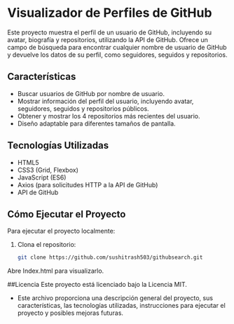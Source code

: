 # Visualizador de Perfiles de GitHub

Este proyecto muestra el perfil de un usuario de GitHub, incluyendo su avatar, biografía y repositorios, utilizando la API de GitHub. Ofrece un campo de búsqueda para encontrar cualquier nombre de usuario de GitHub y devuelve los datos de su perfil, como seguidores, seguidos y repositorios.

## Características

- Buscar usuarios de GitHub por nombre de usuario.
- Mostrar información del perfil del usuario, incluyendo avatar, seguidores, seguidos y repositorios públicos.
- Obtener y mostrar los 4 repositorios más recientes del usuario.
- Diseño adaptable para diferentes tamaños de pantalla.

## Tecnologías Utilizadas

- HTML5
- CSS3 (Grid, Flexbox)
- JavaScript (ES6)
- Axios (para solicitudes HTTP a la API de GitHub)
- API de GitHub

## Cómo Ejecutar el Proyecto

Para ejecutar el proyecto localmente:

1. Clona el repositorio:

   ```bash
   git clone https://github.com/sushitrash503/githubsearch.git

Abre Index.html para visualizarlo.

##Licencia 
Este proyecto está licenciado bajo la Licencia MIT.

- Este archivo proporciona una descripción general del proyecto, sus características, las tecnologías utilizadas, instrucciones para ejecutar el proyecto y posibles mejoras futuras.
